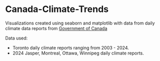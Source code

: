 # Canada-Climate-Trends
Visualizations created using seaborn and matplotlib with data from daily climate data reports from [Government of Canada](https://climate.weather.gc.ca/index_e.html)

Data used:

- Toronto daily climate reports ranging from 2003 - 2024.
- 2024 Jasper, Montreal, Ottawa, Winnipeg daily climate reports.

